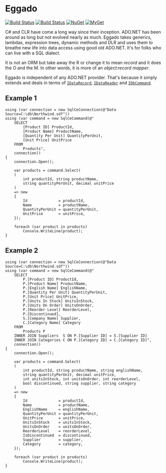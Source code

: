 # Eggado

[![Build Status][win-build-badge]][win-builds]
[![Build Status][nix-build-badge]][nix-builds]
[![NuGet][nuget-badge]][nuget-pkg]
[![MyGet][myget-badge]][edge-pkgs]


C# and CLR have come a long way since their inception. ADO.NET has been around
as long but not evolved nearly as much. Eggado takes generics, lambdas,
expression trees, dynamic methods and DLR and uses them to breathe new life
into data access using good old ADO.NET. It's for folks who can live with a
SQL dialect.

It is not an ORM but take away the R or change it to mean _record_ and it does
the O and the M. In other words, it is more of an _object:record mapper_.

Eggado is independent of any ADO.NET provider. That's because it simply
extends and deals in terms of [`IDataRecord`][idrcd], [`IDataReader`][idrdr]
and [`IDbCommand`][idcmd].

## Example 1

    using (var connection = new SqlCeConnection(@"Data Source=C:\db\Northwind.sdf"))
    using (var command = new SqlCeCommand(@"
        SELECT
            [Product ID] ProductId,
            [Product Name] ProductName,
            [Quantity Per Unit] QuantityPerUnit,
            [Unit Price] UnitPrice
        FROM
            Products",
        connection))
    {
        connection.Open();

        var products = command.Select(
        (
            int productId, string productName,
            string quantityPerUnit, decimal unitPrice
        )
        => new
        {
            Id              = productId,
            Name            = productName,
            QuantityPerUnit = quantityPerUnit,
            UnitPrice       = unitPrice,
        });

        foreach (var product in products)
            Console.WriteLine(product);
    }

## Example 2

    using (var connection = new SqlCeConnection(@"Data Source=C:\db\Northwind.sdf"))
    using (var command = new SqlCeCommand(@"
        SELECT
            P.[Product ID] ProductId,
            P.[Product Name] ProductName,
            P.[English Name] EnglishName,
            P.[Quantity Per Unit] QuantityPerUnit,
            P.[Unit Price] UnitPrice,
            P.[Units In Stock] UnitsInStock,
            P.[Units On Order] UnitsOnOrder,
            P.[Reorder Level] ReorderLevel,
            P.[Discontinued],
            S.[Company Name] Supplier,
            C.[Category Name] Category
        FROM
            Products P
        INNER JOIN Suppliers  S ON P.[Supplier ID] = S.[Supplier ID]
        INNER JOIN Categories C ON P.[Category ID] = C.[Category ID]",
        connection))
    {
        connection.Open();

        var products = command.Select(
        (
            int productId, string productName, string englishName,
            string quantityPerUnit, decimal unitPrice,
            int unitsInStock, int unitsOnOrder, int reorderLevel,
            bool discontinued, string supplier, string category
        )
        => new
        {
            Id              = productId,
            Name            = productName,
            EnglishName     = englishName,
            QuantityPerUnit = quantityPerUnit,
            UnitPrice       = unitPrice,
            UnitsInStock    = unitsInStock,
            UnitsOnOrder    = unitsOnOrder,
            ReorderLevel    = reorderLevel,
            IsDiscontinued  = discontinued,
            Supplier        = supplier,
            Category        = category,
        });

        foreach (var product in products)
            Console.WriteLine(product);
    }


  [win-build-badge]: https://img.shields.io/appveyor/ci/raboof/eggado/master.svg?label=windows
  [win-builds]: https://ci.appveyor.com/project/raboof/eggado
  [nix-build-badge]: https://img.shields.io/travis/atifaziz/Eggado/master.svg?label=linux
  [nix-builds]: https://travis-ci.org/atifaziz/Eggado
  [myget-badge]: https://img.shields.io/myget/raboof/vpre/Eggado.svg?label=myget
  [edge-pkgs]: https://www.myget.org/feed/raboof/package/nuget/Eggado
  [nuget-badge]: https://img.shields.io/nuget/v/Eggado.svg
  [nuget-pkg]: https://www.nuget.org/packages/Eggado

  [idrcd]: https://msdn.microsoft.com/en-us/library/system.data.idatarecord.aspx
  [idrdr]: https://msdn.microsoft.com/en-us/library/system.data.idatareader.aspx
  [idcmd]: https://msdn.microsoft.com/en-us/library/system.data.idbcommand.aspx
